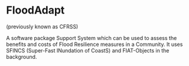 # FloodAdapt
(previously known as CFRSS)

A software package Support System which can be used to assess the benefits and costs of Flood Resilience measures in a Community. 
It uses SFINCS (Super-Fast INundation of CoastS) and FIAT-Objects in the background.
